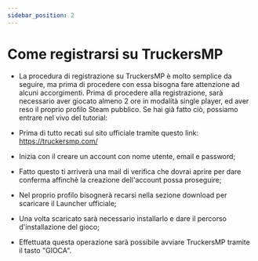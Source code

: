```yaml
---
sidebar_position: 2
---
```

# Come registrarsi su TruckersMP

- La procedura di registrazione su TruckersMP è molto semplice da seguire, ma prima di procedere con essa bisogna fare attenzione ad alcuni accorgimenti.
Prima di procedere alla registrazione, sarà necessario aver giocato almeno 2 ore in modalità single player, ed aver reso il proprio profilo Steam pubblico.
Se hai già fatto ciò, possiamo entrare nel vivo del tutorial:

- Prima di tutto recati sul sito ufficiale tramite questo link: https://truckersmp.com/
- Inizia con il creare un account con nome utente, email e password;
- Fatto questo ti arriverà una mail di verifica che dovrai aprire per dare conferma affinchè la creazione dell'account possa proseguire;
- Nel proprio profilo bisognerà recarsi nella sezione download per scaricare il Launcher ufficiale;
- Una volta scaricato sarà necessario installarlo e dare il percorso d'installazione del gioco;
- Effettuata questa operazione sarà possibile avviare TruckersMP tramite il tasto "GIOCA".